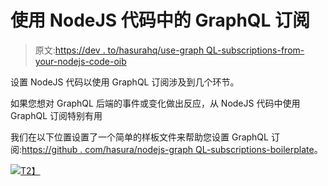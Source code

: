 # 使用 NodeJS 代码中的 GraphQL 订阅

> 原文:[https://dev . to/hasurahq/use-graph QL-subscriptions-from-your-nodejs-code-oib](https://dev.to/hasurahq/use-graphql-subscriptions-from-your-nodejs-code-oib)

设置 NodeJS 代码以使用 GraphQL 订阅涉及到几个环节。

如果您想对 GraphQL 后端的事件或变化做出反应，从 NodeJS 代码中使用 GraphQL 订阅特别有用

我们在以下位置设置了一个简单的样板文件来帮助您设置 GraphQL 订阅:[https://github . com/hasura/nodejs-graph QL-subscriptions-boilerplate](https://github.com/hasura/nodejs-graphql-subscriptions-boilerplate)。

[![](../Images/ee82bdcd45024063234deb54cd119202.png)T2】](https://res.cloudinary.com/practicaldev/image/fetch/s--Vksrct1H--/c_limit%2Cf_auto%2Cfl_progressive%2Cq_66%2Cw_880/https://blog.hasura.io/content/images/downloaded_images/use-graphql-subscriptions-from-your-nodejs-code-988132c542d9/1-JokDua7r6Bof0G8A9DBSfw.gif)